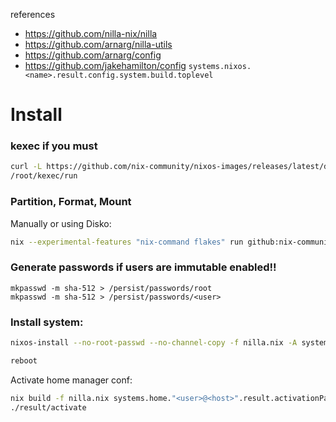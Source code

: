 references
- https://github.com/nilla-nix/nilla
- https://github.com/arnarg/nilla-utils
- https://github.com/arnarg/config
- https://github.com/jakehamilton/config
`systems.nixos.<name>.result.config.system.build.toplevel`

# Install

### kexec if you must
```sh
curl -L https://github.com/nix-community/nixos-images/releases/latest/download/nixos-kexec-installer-noninteractive-x86_64-linux.tar.gz | tar -xzf- -C /root
/root/kexec/run
```

### Partition, Format, Mount

Manually or using Disko:

```sh
nix --experimental-features "nix-command flakes" run github:nix-community/disko/latest -- --mode destroy,format,mount disk-config.nix
```

### Generate passwords if users are immutable enabled!!
```
mkpasswd -m sha-512 > /persist/passwords/root
mkpasswd -m sha-512 > /persist/passwords/<user>
```

### Install system:

```sh
nixos-install --no-root-passwd --no-channel-copy -f nilla.nix -A systems.nixos.<name>.result
```

```sh
reboot
```

Activate home manager conf:
```sh
nix build -f nilla.nix systems.home."<user>@<host>".result.activationPackage
./result/activate
```
